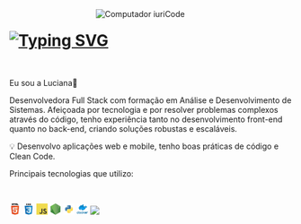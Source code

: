 <img src="https://raw.githubusercontent.com/MicaelliMedeiros/micaellimedeiros/master/image/computer-illustration.png" min-width="3500px" max-width="350px" width="350px" align="right" alt="Computador iuriCode">

<h1> <a href="https://git.io/typing-svg"><img src="https://readme-typing-svg.demolab.com?font=Fira+Code&pause=1000&color=D73CCEBD&random=false&width=435&lines=Ol%C3%A1%2C+pessoal+da+Tech+!+%3D)" alt="Typing SVG" /></a> </h1>

<br>
<p>Eu sou a Luciana👋</p>
  
<p>Desenvolvedora Full Stack com formação em Análise e Desenvolvimento de Sistemas. Afeiçoada por tecnologia e por resolver problemas complexos através do código, tenho experiência tanto no desenvolvimento front-end quanto no back-end, criando soluções robustas e escaláveis.
<br>

💡 Desenvolvo aplicações web e mobile, tenho boas práticas de código e Clean Code.
<br>
<p>Principais tecnologias que utilizo:</p>
<br>

<code><img height="20" src="https://raw.githubusercontent.com/github/explore/80688e429a7d4ef2fca1e82350fe8e3517d3494d/topics/html/html.png"></code>
<code><img height="20" src="https://raw.githubusercontent.com/github/explore/80688e429a7d4ef2fca1e82350fe8e3517d3494d/topics/css/css.png"></code>
<code><img height="20" src="https://raw.githubusercontent.com/github/explore/80688e429a7d4ef2fca1e82350fe8e3517d3494d/topics/javascript/javascript.png"></code>
<code><img height="20" src="https://raw.githubusercontent.com/github/explore/80688e429a7d4ef2fca1e82350fe8e3517d3494d/topics/nodejs/nodejs.png"></code> 
<code><img height="20" src="https://raw.githubusercontent.com/github/explore/80688e429a7d4ef2fca1e82350fe8e3517d3494d/topics/python/python.png"></code> 
<code><img height="20" src="https://raw.githubusercontent.com/github/explore/80688e429a7d4ef2fca1e82350fe8e3517d3494d/topics/docker/docker.png"></code>
<code><img height="20" src="https://raw.githubusercontent.com/github/explore/80688e429a7d4ef2fca1e82350fe8e3517d3494d/topics/dockercompose/dockercompose.png"></code>





